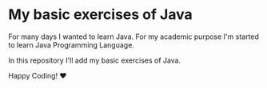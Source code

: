 # My basic exercises of Java

For many days I wanted to learn Java. For my academic purpose I'm started to learn Java Programming Language.

In this repository I'll add my basic exercises of Java.

Happy Coding! :heart:
